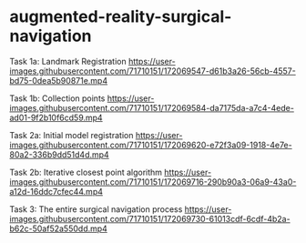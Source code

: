 # augmented-reality-surgical-navigation

Task 1a: Landmark Registration
https://user-images.githubusercontent.com/71710151/172069547-d61b3a26-56cb-4557-bd75-0dea5b90871e.mp4

Task 1b: Collection points
https://user-images.githubusercontent.com/71710151/172069584-da7175da-a7c4-4ede-ad01-9f2b10f6cd59.mp4

Task 2a: Initial model registration
https://user-images.githubusercontent.com/71710151/172069620-e72f3a09-1918-4e7e-80a2-336b9dd51d4d.mp4

Task 2b: Iterative closest point algorithm
https://user-images.githubusercontent.com/71710151/172069716-290b90a3-06a9-43a0-a12d-16ddc7cfec44.mp4

Task 3: The entire surgical navigation process
https://user-images.githubusercontent.com/71710151/172069730-61013cdf-6cdf-4b2a-b62c-50af52a550dd.mp4


